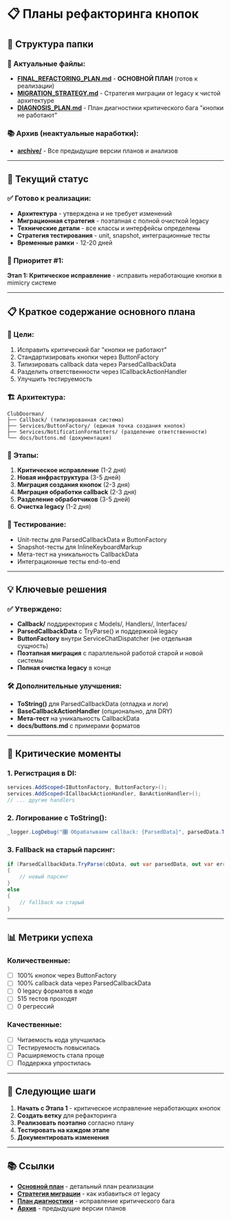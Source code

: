 # 📋 Планы рефакторинга кнопок

## 📁 Структура папки

### 🎯 Актуальные файлы:
- **[FINAL_REFACTORING_PLAN.md](./FINAL_REFACTORING_PLAN.md)** - **ОСНОВНОЙ ПЛАН** (готов к реализации)
- **[MIGRATION_STRATEGY.md](./MIGRATION_STRATEGY.md)** - Стратегия миграции от legacy к чистой архитектуре
- **[DIAGNOSIS_PLAN.md](./DIAGNOSIS_PLAN.md)** - План диагностики критического бага "кнопки не работают"

### 📚 Архив (неактуальные наработки):
- **[archive/](./archive/)** - Все предыдущие версии планов и анализов

---

## 🎯 Текущий статус

### ✅ Готово к реализации:
- **Архитектура** - утверждена и не требует изменений
- **Миграционная стратегия** - поэтапная с полной очисткой legacy
- **Технические детали** - все классы и интерфейсы определены
- **Стратегия тестирования** - unit, snapshot, интеграционные тесты
- **Временные рамки** - 12-20 дней

### 🚨 Приоритет #1:
**Этап 1: Критическое исправление** - исправить неработающие кнопки в mimicry системе

---

## 📋 Краткое содержание основного плана

### 🎯 Цели:
1. Исправить критический баг "кнопки не работают"
2. Стандартизировать кнопки через ButtonFactory
3. Типизировать callback data через ParsedCallbackData
4. Разделить ответственности через ICallbackActionHandler
5. Улучшить тестируемость

### 🏗️ Архитектура:
```
ClubDoorman/
├── Callback/ (типизированная система)
├── Services/ButtonFactory/ (единая точка создания кнопок)
├── Services/NotificationFormatters/ (разделение ответственности)
└── docs/buttons.md (документация)
```

### 📅 Этапы:
1. **Критическое исправление** (1-2 дня)
2. **Новая инфраструктура** (3-5 дней)
3. **Миграция создания кнопок** (2-3 дня)
4. **Миграция обработки callback** (2-3 дня)
5. **Разделение обработчиков** (3-5 дней)
6. **Очистка legacy** (1-2 дня)

### 🧪 Тестирование:
- Unit-тесты для ParsedCallbackData и ButtonFactory
- Snapshot-тесты для InlineKeyboardMarkup
- Мета-тест на уникальность CallbackData
- Интеграционные тесты end-to-end

---

## 💡 Ключевые решения

### ✅ Утверждено:
- **Callback/** поддиректория с Models/, Handlers/, Interfaces/
- **ParsedCallbackData** с TryParse() и поддержкой legacy
- **ButtonFactory** внутри ServiceChatDispatcher (не отдельная сущность)
- **Поэтапная миграция** с параллельной работой старой и новой системы
- **Полная очистка legacy** в конце

### 🛠️ Дополнительные улучшения:
- **ToString()** для ParsedCallbackData (отладка и логи)
- **BaseCallbackActionHandler** (опционально, для DRY)
- **Мета-тест** на уникальность CallbackData
- **docs/buttons.md** с примерами форматов

---

## 🚨 Критические моменты

### 1. Регистрация в DI:
```csharp
services.AddScoped<IButtonFactory, ButtonFactory>();
services.AddScoped<ICallbackActionHandler, BanActionHandler>();
// ... другие handlers
```

### 2. Логирование с ToString():
```csharp
_logger.LogDebug("🎛️ Обрабатываем callback: {ParsedData}", parsedData.ToString());
```

### 3. Fallback на старый парсинг:
```csharp
if (ParsedCallbackData.TryParse(cbData, out var parsedData, out var error))
{
    // новый парсинг
}
else
{
    // fallback на старый
}
```

---

## 📊 Метрики успеха

### Количественные:
- [ ] 100% кнопок через ButtonFactory
- [ ] 100% callback data через ParsedCallbackData
- [ ] 0 legacy форматов в коде
- [ ] 515 тестов проходят
- [ ] 0 регрессий

### Качественные:
- [ ] Читаемость кода улучшилась
- [ ] Тестируемость повысилась
- [ ] Расширяемость стала проще
- [ ] Поддержка упростилась

---

## 🎯 Следующие шаги

1. **Начать с Этапа 1** - критическое исправление неработающих кнопок
2. **Создать ветку** для рефакторинга
3. **Реализовать поэтапно** согласно плану
4. **Тестировать на каждом этапе**
5. **Документировать изменения**

---

## 📚 Ссылки

- **[Основной план](./FINAL_REFACTORING_PLAN.md)** - детальный план реализации
- **[Стратегия миграции](./MIGRATION_STRATEGY.md)** - как избавиться от legacy
- **[План диагностики](./DIAGNOSIS_PLAN.md)** - исправление критического бага
- **[Архив](./archive/)** - предыдущие версии планов 